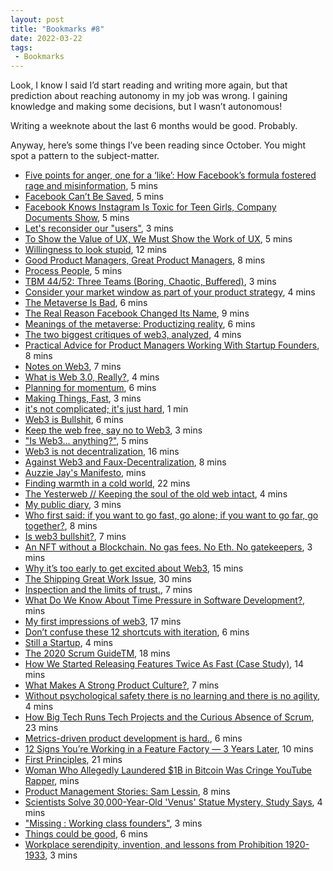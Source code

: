 ```yaml
---
layout: post
title: "Bookmarks #8"
date: 2022-03-22
tags:
 - Bookmarks
---
```


Look, I know I said I’d start reading and writing more again, but that prediction about reaching autonomy in my job was wrong. I gaining knowledge and making some decisions, but I wasn’t autonomous! 

Writing a weeknote about the last 6 months would be good. Probably.

Anyway, here’s some things I’ve been reading since October. You might spot a pattern to the subject-matter.

- [Five points for anger, one for a ‘like’: How Facebook’s formula fostered rage and misinformation](https://www.washingtonpost.com/technology/2021/10/26/facebook-angry-emoji-algorithm/), 5 mins
- [Facebook Can’t Be Saved](https://www.vice.com/en/article/epnykp/facebook-cant-be-saved), 5 mins
- [Facebook Knows Instagram Is Toxic for Teen Girls, Company Documents Show](https://www.wsj.com/articles/facebook-knows-instagram-is-toxic-for-teen-girls-company-documents-show-11631620739), 5 mins
- [Let's reconsider our "users"](https://jacks.tumblr.com/post/33785796042/lets-reconsider-our-users), 3 mins
- [To Show the Value of UX, We Must Show the Work of UX](https://jmspool.medium.com/to-show-the-value-of-ux-we-must-show-the-work-of-ux-614f06a775c1), 5 mins
- [Willingness to look stupid](https://danluu.com/look-stupid/), 12 mins
- [Good Product Managers, Great Product Managers](https://www.linkedin.com/pulse/good-product-managers-great-shreyas-doshi), 8 mins
- [Process People](https://svpg.com/process-people/), 5 mins
- [TBM 44/52: Three Teams (Boring, Chaotic, Buffered)](https://cutlefish.substack.com/p/tbm-4452-three-teams-boring-chaotic), 3 mins
- [Consider your market window as part of your product strategy](https://www.goodproductmanager.com/2009/03/31/consider-your-market-window-as-part-of-your-product-strategy/), 4 mins
- [The Metaverse Is Bad](https://www.theatlantic.com/technology/archive/2021/10/facebook-metaverse-name-change/620449/), 6 mins
- [The Real Reason Facebook Changed Its Name](https://www.theatlantic.com/ideas/archive/2021/10/facebook-metaverse-mark-zuckerberg/620538/), 9 mins
- [Meanings of the metaverse: Productizing reality](https://www.roughtype.com/?p=8935), 6 mins
- [The two biggest critiques of web3, analyzed](https://every.to/divinations/the-two-biggest-critiques-of-web3-analyzed), 4 mins
- [Practical Advice for Product Managers Working With Startup Founders](https://www.mindtheproduct.com/practical-advice-for-product-managers-working-with-startup-founders/), 8 mins
- [Notes on Web3](https://society.robinsloan.com/archive/notes-on-web3/), 7 mins
- [What is Web 3.0, Really?](https://www.datasciencecentral.com/profiles/blogs/6448529:BlogPost:1078128), 4 mins
- [Planning for momentum](https://increment.com/planning/planning-for-momentum/), 6 mins
- [Making Things, Fast](https://anildash.com/2021/01/06/making-things-fast/), 3 mins
- [it's not complicated; it's just hard](https://russelldavies.typepad.com/planning/2013/01/its-not-complicated-its-just-hard.html), 1 min
- [Web3 is Bullshit](https://www.stephendiehl.com/blog/web3-bullshit.html), 6 mins
- [Keep the web free, say no to Web3](https://yesterweb.org/no-to-web3/), 3 mins
- ["Is Web3... anything?"](https://www.chris-granger.com/2021/12/09/is-web3-anything/), 5 mins
- [Web3 is not decentralization](https://invisibleup.com/articles/38/), 16 mins
- [Against Web3 and Faux-Decentralization](https://soatok.blog/2021/10/19/against-web3-and-faux-decentralization/), 8 mins
- [Auzzie Jay's Manifesto](https://auzziejay.com/manifesto/), mins
- [Finding warmth in a cold world](https://invisibleup.com/articles/29/), 22 mins
- [The Yesterweb // Keeping the soul of the old web intact](https://teaspot.club/internet/the-yesterweb), 4 mins
- [My public diary](http://publicdiary.ddns.net/index.html), 3 mins
- [Who first said: if you want to go fast, go alone; if you want to go far, go together?](https://andrewwhitby.com/2020/12/25/if-you-want-to-go-fast/), 8 mins
- [Is web3 bullshit?](https://maxread.substack.com/p/is-web3-bullshit), 7 mins
- [An NFT without a Blockchain. No gas fees. No Eth. No gatekeepers](https://shkspr.mobi/blog/2021/12/an-nft-without-a-blockchain-no-gas-fees-no-eth/), 3 mins
- [Why it’s too early to get excited about Web3](https://www.oreilly.com/radar/why-its-too-early-to-get-excited-about-web3/), 15 mins
- [The Shipping Great Work Issue](https://koolaidfactory.com/zines/shipping-great-work/), 30 mins
- [Inspection and the limits of trust.](https://lethain.com/inspection/), 7 mins
- [What Do We Know About Time Pressure in Software Development?](https://www.computer.org/csdl/magazine/so/2021/05/09184214/1mLHZkBtQiI), mins
- [My first impressions of web3](https://moxie.org/2022/01/07/web3-first-impressions.html), 17 mins
- [Don’t confuse these 12 shortcuts with iteration](https://about.gitlab.com/blog/2021/12/01/dont-confuse-these-twelve-shortcuts-with-iteration/), 6 mins
- [Still a Startup](https://about.gitlab.com/company/still-a-startup/), 4 mins
- [The 2020 Scrum GuideTM](https://scrumguides.org/scrum-guide.html), 18 mins
- [How We Started Releasing Features Twice As Fast (Case Study)](https://www.smashingmagazine.com/2016/07/how-we-started-releasing-features-twice-as-fast-a-case-study/), 14 mins
- [What Makes A Strong Product Culture?](https://newsletter.bringthedonuts.com/p/what-makes-a-strong-product-culture), 7 mins
- [Without psychological safety there is no learning and there is no agility](https://jeffgothelf.com/blog/without-psychological-safety-there-is-no-learning-and-there-is-no-agility/), 4 mins
- [How Big Tech Runs Tech Projects and the Curious Absence of Scrum](https://newsletter.pragmaticengineer.com/p/project-management-in-tech), 23 mins
- [Metrics-driven product development is hard.](https://blog.doubleloop.app/metrics-driven-product-development-is-hard/), 6 mins
- [12 Signs You’re Working in a Feature Factory — 3 Years Later](https://amplitude.com/blog/12-signs-youre-working-in-a-feature-factory-3-years-later), 10 mins
- [First Principles](https://fs.blog/first-principles/), 21 mins
- [Woman Who Allegedly Laundered $1B in Bitcoin Was Cringe YouTube Rapper](https://www.vice.com/en/article/88gve4/woman-who-allegedly-laundered-dollar1b-in-bitcoin-was-cringe-youtube-rapper), mins
- [Product Management Stories: Sam Lessin](https://www.kleinerperkins.com/perspectives/product-management-stories-sam-lessin/), 8 mins
- [Scientists Solve 30,000-Year-Old 'Venus' Statue Mystery, Study Says](https://www.vice.com/en/article/bvnpbw/scientists-solve-30000-year-old-venus-statue-mystery-study-says), 4 mins
- ["Missing : Working class founders"](https://sifted.eu/articles/secret-founder-working-class-founders-socio-economic-diversity-startups-investors/), 3 mins
- [Things could be good](https://www.dazeddigital.com/politics/article/55532/1/uk-britain-cynicism-nihilism-could-actually-be-good-adam-curtis), 6 mins
- [Workplace serendipity, invention, and lessons from Prohibition 1920-1933](https://interconnected.org/home/2022/03/14/saloons), 3 mins


